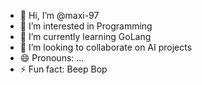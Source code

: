 - 👋 Hi, I’m @maxi-97
- 👀 I’m interested in Programming
- 🌱 I’m currently learning GoLang
- 💞️ I’m looking to collaborate on AI projects
- 😄 Pronouns: ...
- ⚡ Fun fact: Beep Bop

<!---
maxi-97/maxi-97 is a ✨ special ✨ repository because its `README.md` (this file) appears on your GitHub profile.
You can click the Preview link to take a look at your changes.
--->
